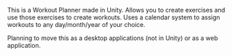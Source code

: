 This is a Workout Planner made in Unity.
Allows you to create exercises and use those exercises to create workouts.
Uses a calendar system to assign workouts to any day/month/year of your choice.

Planning to move this as a desktop applications (not in Unity) or as a web application.
